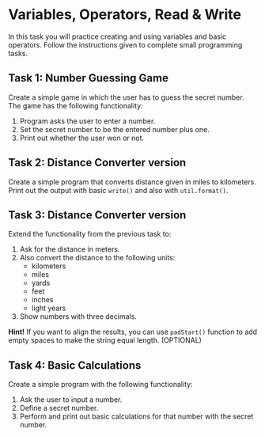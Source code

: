 # Variables, Operators, Read & Write

In this task you will practice creating and using variables and basic operators. Follow the instructions given to complete small programming tasks.

## Task 1: Number Guessing Game

Create a simple game in which the user has to guess the secret number. The game has the following functionality:

1. Program asks the user to enter a number.
2. Set the secret number to be the entered number plus one.
3. Print out whether the user won or not.

## Task 2: Distance Converter version

Create a simple program that converts distance given in miles to kilometers. Print out the output with basic `write()` and also with `util.format()`.

## Task 3: Distance Converter version

Extend the functionality from the previous task to:

1. Ask for the distance in meters.
2. Also convert the distance to the following units:
   - kilometers
   - miles
   - yards
   - feet
   - inches
   - light years
3. Show numbers with three decimals.

**Hint!** If you want to align the results, you can use `padStart()` function to add empty spaces to make the string equal length. (OPTIONAL)

## Task 4: Basic Calculations

Create a simple program with the following functionality:

1. Ask the user to input a number.
2. Define a secret number.
3. Perform and print out basic calculations for that number with the secret number.
